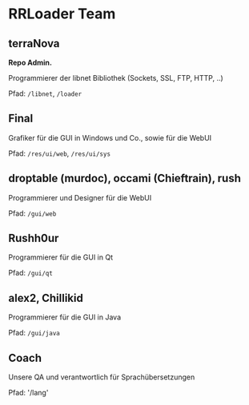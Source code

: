 # RRLoader Team

## terraNova
**Repo Admin.**

Programmierer der libnet Bibliothek (Sockets, SSL, FTP, HTTP, ..)

Pfad: `/libnet`, `/loader`

## Final
Grafiker für die GUI in Windows und Co., sowie für die WebUI

Pfad: `/res/ui/web`, `/res/ui/sys`

## droptable (murdoc), occami (Chieftrain), rush
Programmierer und Designer für die WebUI 

Pfad: `/gui/web`

## Rushh0ur
Programmierer für die GUI in Qt

Pfad: `/gui/qt`

## alex2, Chillikid
Programmierer für die GUI in Java

Pfad: `/gui/java`

##  Coach
Unsere QA und verantwortlich für Sprachübersetzungen

Pfad: '/lang'